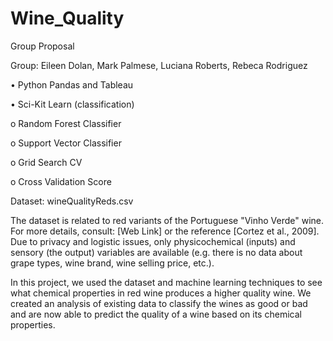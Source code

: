 # Wine_Quality

Group Proposal

Group: Eileen Dolan, Mark Palmese, Luciana Roberts, Rebeca Rodriguez


•	Python Pandas and Tableau

•	Sci-Kit Learn (classification) 

o	Random Forest Classifier

o	Support Vector Classifier

o	Grid Search CV

o	Cross Validation Score

Dataset: 
wineQualityReds.csv 

The dataset is related to red variants of the Portuguese "Vinho Verde" wine. For more details, consult: [Web Link] or the reference [Cortez et al., 2009]. Due to privacy and logistic issues, only physicochemical (inputs) and sensory (the output) variables are available (e.g. there is no data about grape types, wine brand, wine selling price, etc.). 



In this project, we used the dataset and machine learning techniques to see what chemical properties in red wine produces a higher quality wine. We created an analysis of existing data to classify the wines as good or bad and are now able to predict the quality of a wine based on its chemical properties.

